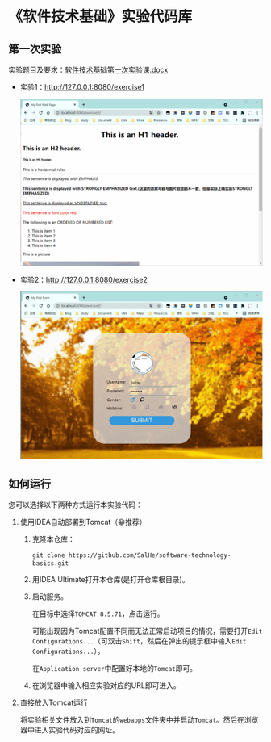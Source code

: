 # 《软件技术基础》实验代码库

## 第一次实验

实验题目及要求：[软件技术基础第一次实验课.docx](./docs/软件技术基础第一次实验课.docx)

- 实验1：http://127.0.0.1:8080/exercise1
  
  ![实验1效果图](./img/exercise1.gif)

- 实验2：http://127.0.0.1:8080/exercise2
  
  ![实验2效果图](./img/exercise2.gif)

## 如何运行

您可以选择以下两种方式运行本实验代码：

1. 使用IDEA自动部署到Tomcat（😁推荐）
   
   1. 克隆本仓库：
       ```shell
       git clone https://github.com/SalHe/software-technology-basics.git
       ```
   2. 用IDEA Ultimate打开本仓库(是打开仓库根目录)。
   3. 启动服务。
       
       在目标中选择`TOMCAT 8.5.71`，点击运行。
       
       可能出现因为Tomcat配置不同而无法正常启动项目的情况，需要打开`Edit Configurations...`（可双击`Shift`，然后在弹出的提示框中输入`Edit Configurations...`）。

       在`Application server`中配置好本地的`Tomcat`即可。
   4. 在浏览器中输入相应实验对应的URL即可进入。

2. 直接放入Tomcat运行

    将实验相关文件放入到`Tomcat`的`webapps`文件夹中并启动`Tomcat`。然后在浏览器中进入实验代码对应的网址。